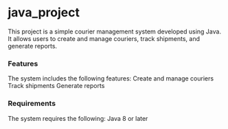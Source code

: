 ﻿# java_project
This project is a simple courier management system developed using Java. It allows users to create and manage couriers, track shipments, and generate reports.
### Features
The system includes the following features:
Create and manage couriers
Track shipments
Generate reports
### Requirements
The system requires the following:
Java 8 or later

